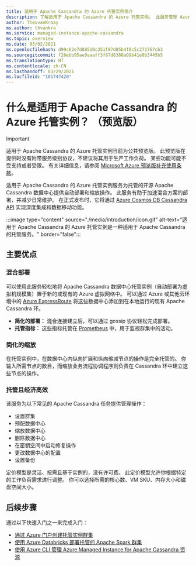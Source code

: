 ```yaml
---
title: 适用于 Apache Cassandra 的 Azure 托管实例简介
description: 了解适用于 Apache Cassandra 的 Azure 托管实例。 此服务管理 Azure 中 Apache Cassandra 的原生开源实例的部署和缩放。
author: TheovanKraay
ms.author: thvankra
ms.service: managed-instance-apache-cassandra
ms.topic: overview
ms.date: 03/02/2021
ms.openlocfilehash: d99c62e7d88510c351f87d85b4f8c5c271767cb3
ms.sourcegitcommit: f28ebb95ae9aaaff3f87d8388a09b41e0b3445b5
ms.translationtype: HT
ms.contentlocale: zh-CN
ms.lasthandoff: 03/29/2021
ms.locfileid: "101747420"
---
```

# <a name="what-is-azure-managed-instance-for-apache-cassandra-preview"></a>什么是适用于 Apache Cassandra 的 Azure 托管实例？ （预览版）

> [!IMPORTANT]
> 适用于 Apache Cassandra 的 Azure 托管实例当前为公共预览版。
> 此预览版在提供时没有附带服务级别协议，不建议将其用于生产工作负荷。 某些功能可能不受支持或者受限。
> 有关详细信息，请参阅 [Microsoft Azure 预览版补充使用条款](https://azure.microsoft.com/support/legal/preview-supplemental-terms/)。

适用于 Apache Cassandra 的 Azure 托管实例服务为托管的开源 Apache Cassandra 数据中心提供自动部署和缩放操作。 此服务有助于加速混合方案的部署，并减少日常维护。 在正式发布时，它将通过 [Azure Cosmos DB Cassandra API](../cosmos-db/cassandra-introduction.md) 实现深度集成和数据移动功能。

:::image type="content" source="./media/introduction/icon.gif" alt-text="适用于 Apache Cassandra 的 Azure 托管实例是一种适用于 Apache Cassandra 的托管服务。" border="false":::

## <a name="key-benefits"></a>主要优点

### <a name="hybrid-deployments"></a>混合部署

可以使用此服务轻松地将 Apache Cassandra 数据中心托管实例（自动部署为虚拟机规模集）置于新的或现有的 Azure 虚拟网络中。 可以通过 Azure 或其他云环境中的 [Azure ExpressRoute](/azure/architecture/reference-architectures/hybrid-networking/expressroute) 将这些数据中心添加到在本地运行的现有 Apache Cassandra 环。

- **简化的部署：** 混合连接建立后，可以通过 gossip 协议轻松完成部署。
- **托管指标：** 这些指标托管在 [Prometheus](https://prometheus.io/docs/introduction/overview/) 中，用于监视群集中的活动。

### <a name="simplified-scaling"></a>简化的缩放

在托管实例中，在数据中心内纵向扩展和纵向缩减节点的操作是完全托管的。 你输入所需节点的数目，而缩放业务流程协调程序则负责在 Cassandra 环中建立这些节点的操作。

### <a name="managed-and-cost-effective"></a>托管且经济高效

该服务为以下常见的 Apache Cassandra 任务提供管理操作：

- 设置群集
- 预配数据中心
- 缩放数据中心
- 删除数据中心
- 在密钥空间中启动修复操作
- 更改数据中心的配置
- 设置备份

定价模型是灵活、按需且基于实例的，没有许可费。 此定价模型允许你根据特定的工作负荷需求进行调整。 你可以选择所需的核心数、VM SKU、内存大小和磁盘空间大小。

## <a name="next-steps"></a>后续步骤

通过以下快速入门之一来完成入门：

* [通过 Azure 门户创建托管实例群集](create-cluster-portal.md)
* [使用 Azure Databricks 部署托管的 Apache Spark 群集](deploy-cluster-databricks.md)
* [使用 Azure CLI 管理 Azure Managed Instance for Apache Cassandra 资源](manage-resources-cli.md)
